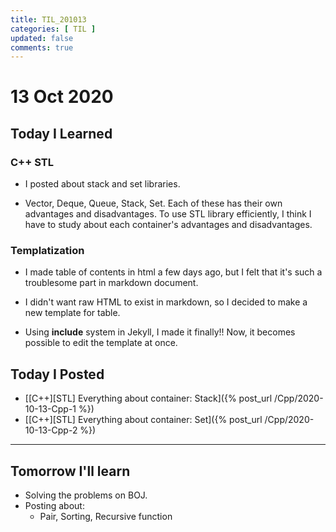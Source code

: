 ```yaml
---
title: TIL_201013
categories: [ TIL ]
updated: false
comments: true
---
```

# 13 Oct 2020

## Today I Learned

### C++ STL

* I posted about stack and set libraries.

* Vector, Deque, Queue, Stack, Set. Each of these has their own advantages and disadvantages. To use STL library efficiently, I think I have to study about each container's advantages and disadvantages.

### Templatization

* I made table of contents in html a few days ago, but I felt that it's such a troublesome part in markdown document.

* I didn't want raw HTML to exist in markdown, so I decided to make a new template for table.

* Using **include** system in Jekyll, I made it finally!! Now, it becomes possible to edit the template at once.

## Today I Posted

* [[C++][STL] Everything about container: Stack]({% post_url /Cpp/2020-10-13-Cpp-1 %})
* [[C++][STL] Everything about container: Set]({% post_url /Cpp/2020-10-13-Cpp-2 %})

---

## Tomorrow I'll learn
* Solving the problems on BOJ.
* Posting about:
  - Pair, Sorting, Recursive function
